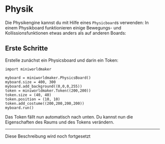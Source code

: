 Physik
======

Die Physikengine kannst du mit Hilfe eines `Physicboard`s verwenden: In einem Physikboard funktionieren einige Bewegungs- und Kollissionsfunktionen etwas anders als auf anderen Boards:

## Erste Schritte

Erstelle zunächst ein Physicsboard und darin ein Token:

```
import miniworldmaker

myboard = miniworldmaker.PhysicsBoard()
myboard.size = 400, 300
myboard.add_background((0,0,0,255))
token = miniworldmaker.Token((200,200))
token.size = (40, 40)
token.position = (10, 10)
token.add_costume((200,200,200,200))
myboard.run()
```

Das Token fällt nun automatisch nach unten. Du kannst nun die Eigenschaften des Raums und des Tokens verändern.

---
Diese Beschreibung wird noch fortgesetzt
